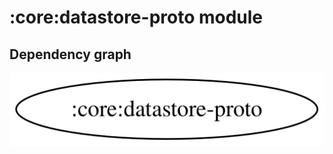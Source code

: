 # :core:datastore-proto module
## Dependency graph
![Dependency graph](../../docs/images/graphs/dep_graph_core_datastore_proto.svg)
